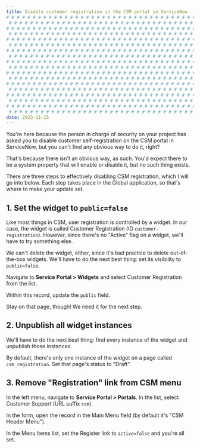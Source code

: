 ```yaml
---
title: Disable customer registration in the CSM portal in ServiceNow
# # # # # # # # # # # # # # # # # # # # # # # # # # # # # # # # # # # # # # # #
 # # # # # # # # # # # # # # # # # # # # # # # # # # # # # # # # # # # # # # # #
# # # # # # # # # # # # # # # # # # # # # # # # # # # # # # # # # # # # # # # #
 # # # # # # # # # # # # # # # # # # # # # # # # # # # # # # # # # # # # # # # #
# # # # # # # # # # # # # # # # # # # # # # # # # # # # # # # # # # # # # # # #
 # # # # # # # # # # # # # # # # # # # # # # # # # # # # # # # # # # # # # # # #
# # # # # # # # # # # # # # # # # # # # # # # # # # # # # # # # # # # # # # # #
 # # # # # # # # # # # # # # # # # # # # # # # # # # # # # # # # # # # # # # # #
# # # # # # # # # # # # # # # # # # # # # # # # # # # # # # # # # # # # # # # #
 # # # # # # # # # # # # # # # # # # # # # # # # # # # # # # # # # # # # # # # #
# # # # # # # # # # # # # # # # # # # # # # # # # # # # # # # # # # # # # # # #
 # # # # # # # # # # # # # # # # # # # # # # # # # # # # # # # # # # # # # # # #
# # # # # # # # # # # # # # # # # # # # # # # # # # # # # # # # # # # # # # # #
 # # # # # # # # # # # # # # # # # # # # # # # # # # # # # # # # # # # # # # # #
# # # # # # # # # # # # # # # # # # # # # # # # # # # # # # # # # # # # # # # #
 # # # # # # # # # # # # # # # # # # # # # # # # # # # # # # # # # # # # # # # #
# # # # # # # # # # # # # # # # # # # # # # # # # # # # # # # # # # # # # # # #
 # # # # # # # # # # # # # # # # # # # # # # # # # # # # # # # # # # # # # # # #
date: 2023-11-15
---
```


You're here because the person in charge of security on your project has asked you to disable customer self-registration on the CSM portal in ServiceNow, but you can't find any obvious way to do it, right?

That's because there isn't an obvious way, as such. You'd expect there to be a system property that will enable or disable it, but no such thing exists.

There are three steps to effectively disabling CSM registration, which I will go into below. Each step takes place in the Global application, so that's where to make your update set.

## 1. Set the widget to `public=false`

Like most things in CSM, user registration is controlled by a widget. In our case, the widget is called Customer Registration (ID `customer-registration`). However, since there's no "Active" flag on a widget, we'll have to try something else.

We can't delete the widget, either, since it's bad practice to delete out-of-the-box widgets. We'll have to do the next best thing: set its visibility to `public=false`.

Navigate to **Service Portal > Widgets** and select Customer Registration from the list.

Within this record, update the `public` field.

Stay on that page, though! We need it for the next step.

## 2. Unpublish all widget instances

We'll have to do the next best thing: find every instance of the widget and unpublish those instances.

By default, there's only one instance of the widget on a page called `csm_registration`. Set that page's status to "Draft".

## 3. Remove "Registration" link from CSM menu

In the left menu, navigate to **Service Portal > Portals**. In the list, select Customer Support (URL suffix `csm`).

In the form, open the record in the Main Menu field (by default it's "CSM Header Menu").

In the Menu Items list, set the Register link to `active=false` and you're all set.
